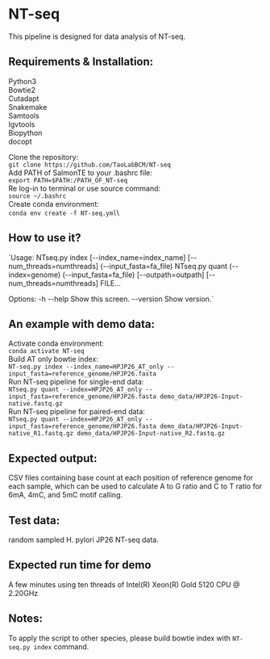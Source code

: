 # NT-seq
This pipeline is designed for data analysis of NT-seq.

## Requirements & Installation: 
Python3 \
Bowtie2 \
Cutadapt \
Snakemake \
Samtools \
Igvtools \
Biopython \
docopt

Clone the repository: \
`git clone https://github.com/TaoLabBCM/NT-seq`\
Add PATH of SalmonTE to your .bashrc file: \
`export PATH=$PATH:/PATH_OF_NT-seq`\
Re log-in to terminal or use source command: \
`source ~/.bashrc`\
Create conda environment: \
`conda env create -f NT-seq.yml`\

## How to use it?
`Usage:
    NTseq.py index [--index_name=index_name] [--num_threads=numthreads] (--input_fasta=fa_file)
    NTseq.py quant (--index=genome) (--input_fasta=fa_file) [--outpath=outpath] [--num_threads=numthreads] FILE...

Options:
    -h --help     Show this screen.
    --version     Show version.`

## An example with demo data: 
Activate conda environment: \
`conda activate NT-seq`\
Build AT only bowtie index:\
`NT-seq.py index --index_name=HPJP26_AT_only --input_fasta=reference_genome/HPJP26.fasta`\
Run NT-seq pipeline for single-end data:\
`NTseq.py quant --index=HPJP26_AT_only --input_fasta=reference_genome/HPJP26.fasta demo_data/HPJP26-Input-native.fastq.gz`\
Run NT-seq pipeline for paired-end data:\
`NTseq.py quant --index=HPJP26_AT_only --input_fasta=reference_genome/HPJP26.fasta demo_data/HPJP26-Input-native_R1.fastq.gz demo_data/HPJP26-Input-native_R2.fastq.gz`

## Expected output: 
CSV files containing base count at each position of reference genome for each sample, which can be used to calculate A to G ratio and C to T ratio for 6mA, 4mC, and 5mC motif calling.

## Test data: 
random sampled H. pylori JP26 NT-seq data.

## Expected run time for demo
A few minutes using ten threads of Intel(R) Xeon(R) Gold 5120 CPU @ 2.20GHz

## Notes: 
To apply the script to other species, please build bowtie index with `NT-seq.py index` command.
